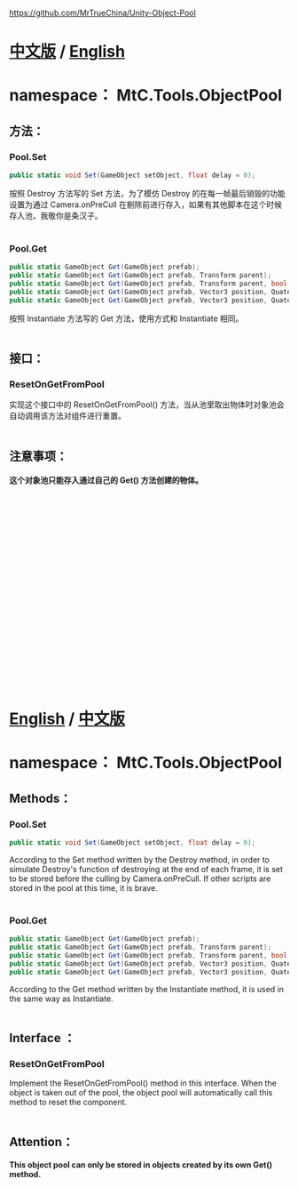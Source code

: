 https://github.com/MrTrueChina/Unity-Object-Pool

# <a href="#Chinese">中文版</a> / <a href="#English">English</a>
<div id="Chinese"></div>

# namespace： MtC.Tools.ObjectPool

## 方法：
### Pool.Set
```C#
public static void Set(GameObject setObject, float delay = 0);
```
按照 Destroy 方法写的 Set 方法，为了模仿 Destroy 的在每一帧最后销毁的功能设置为通过 Camera.onPreCull 在剔除前进行存入，如果有其他脚本在这个时候存入池，我敬你是条汉子。</br>
</br>
### Pool.Get
```C#
public static GameObject Get(GameObject prefab);
public static GameObject Get(GameObject prefab, Transform parent);
public static GameObject Get(GameObject prefab, Transform parent, bool instantiateInWorldSpace);
public static GameObject Get(GameObject prefab, Vector3 position, Quaternion rotation);
public static GameObject Get(GameObject prefab, Vector3 position, Quaternion rotation, Transform parent);
```
按照 Instantiate 方法写的 Get 方法，使用方式和 Instantiate 相同。</br>
</br>

## 接口：
### ResetOnGetFromPool
实现这个接口中的 ResetOnGetFromPool() 方法，当从池里取出物体时对象池会自动调用该方法对组件进行重置。</br>
</br>

## 注意事项：
#### 这个对象池只能存入通过自己的 Get() 方法创建的物体。
</br>
</br>
</br>
</br>
</br>
</br>
</br>
</br>
</br>
</br>
</br>
</br>
</br>
</br>
</br>
</br>
</br>
</br>
</br>
</br>

# <a href="#English">English</a> / <a href="#Chinese">中文版</a>
<div id="English"></div>

# namespace： MtC.Tools.ObjectPool

## Methods：
### Pool.Set
```C#
public static void Set(GameObject setObject, float delay = 0);
```
According to the Set method written by the Destroy method, in order to simulate Destroy's function of destroying at the end of each frame, it is set to be stored before the culling by Camera.onPreCull. If other scripts are stored in the pool at this time, it is brave.</br>
</br>
### Pool.Get
```C#
public static GameObject Get(GameObject prefab);
public static GameObject Get(GameObject prefab, Transform parent);
public static GameObject Get(GameObject prefab, Transform parent, bool instantiateInWorldSpace);
public static GameObject Get(GameObject prefab, Vector3 position, Quaternion rotation);
public static GameObject Get(GameObject prefab, Vector3 position, Quaternion rotation, Transform parent);
```
According to the Get method written by the Instantiate method, it is used in the same way as Instantiate.</br>
</br>

## Interface ：
### ResetOnGetFromPool
Implement the ResetOnGetFromPool() method in this interface. When the object is taken out of the pool, the object pool will automatically call this method to reset the component.</br>
</br>

## Attention：
#### This object pool can only be stored in objects created by its own Get() method.
